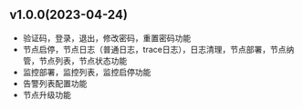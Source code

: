 ## v1.0.0(2023-04-24)
- 验证码，登录，退出，修改密码，重置密码功能
- 节点启停，节点日志（普通日志，trace日志），日志清理，节点部署，节点纳管，节点列表，节点状态功能
- 监控部署，监控列表，监控启停功能
- 告警列表配置功能
- 节点升级功能
